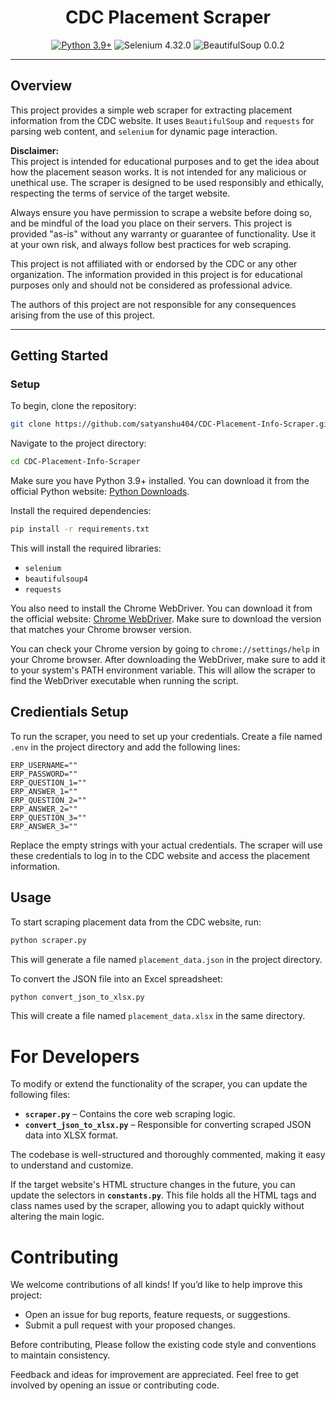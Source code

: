 <div align="center">

# CDC Placement Scraper

[![Python 3.9+](https://img.shields.io/badge/python-3.9+-blue.svg)](https://www.python.org/downloads/release/python-390/)
![Selenium 4.32.0](https://img.shields.io/badge/selenium-4.32.0-red)
![BeautifulSoup 0.0.2](https://img.shields.io/badge/beautifulsoup-0.0.2-green)

</div>

---

## Overview

This project provides a simple web scraper for extracting placement information from the CDC website. It uses `BeautifulSoup` and `requests` for parsing web content, and `selenium` for dynamic page interaction.

**Disclaimer:**  
This project is intended for educational purposes and to get the idea about how the placement season works.
It is not intended for any malicious or unethical use. The scraper is designed to be used responsibly and ethically, respecting the terms of service of the target website. 

Always ensure you have permission to scrape a website before doing so, and be mindful of the load you place on their servers. This project is provided "as-is" without any warranty or guarantee of functionality. Use it at your own risk, and always follow best practices for web scraping.


This project is not affiliated with or endorsed by the CDC or any other organization. The information provided in this project is for educational purposes only and should not be considered as professional advice. 

The authors of this project are not responsible for any consequences arising from the use of this project.

---

## Getting Started

### Setup

To begin, clone the repository:

```bash
git clone https://github.com/satyanshu404/CDC-Placement-Info-Scraper.git
```
Navigate to the project directory:
```bash
cd CDC-Placement-Info-Scraper
```

Make sure you have Python 3.9+ installed. You can download it from the official Python website: [Python Downloads](https://www.python.org/downloads/).


Install the required dependencies:
```bash
pip install -r requirements.txt
```

This will install the required libraries: 
- `selenium`
- `beautifulsoup4`
- `requests`

You also need to install the Chrome WebDriver. You can download it from the official website: [Chrome WebDriver](https://sites.google.com/chromium.org/driver/downloads). Make sure to download the version that matches your Chrome browser version.

You can check your Chrome version by going to `chrome://settings/help` in your Chrome browser.
After downloading the WebDriver, make sure to add it to your system's PATH environment variable. This will allow the scraper to find the WebDriver executable when running the script.

## Credientials Setup
To run the scraper, you need to set up your credentials. Create a file named `.env` in the project directory and add the following lines:

```env
ERP_USERNAME=""
ERP_PASSWORD=""
ERP_QUESTION_1=""
ERP_ANSWER_1=""
ERP_QUESTION_2=""
ERP_ANSWER_2=""
ERP_QUESTION_3=""
ERP_ANSWER_3=""
```
Replace the empty strings with your actual credentials. The scraper will use these credentials to log in to the CDC website and access the placement information.


## Usage
To start scraping placement data from the CDC website, run:
```bash
python scraper.py
```

This will generate a file named `placement_data.json` in the project directory.


To convert the JSON file into an Excel spreadsheet:
```bash
python convert_json_to_xlsx.py
```
This will create a file named `placement_data.xlsx` in the same directory.

# For Developers

To modify or extend the functionality of the scraper, you can update the following files:

- **`scraper.py`** – Contains the core web scraping logic.
- **`convert_json_to_xlsx.py`** – Responsible for converting scraped JSON data into XLSX format.

The codebase is well-structured and thoroughly commented, making it easy to understand and customize.

If the target website's HTML structure changes in the future, you can update the selectors in **`constants.py`**. This file holds all the HTML tags and class names used by the scraper, allowing you to adapt quickly without altering the main logic.


# Contributing

We welcome contributions of all kinds! If you’d like to help improve this project:

- Open an issue for bug reports, feature requests, or suggestions.
- Submit a pull request with your proposed changes.

Before contributing, Please follow the existing code style and conventions to maintain consistency.

Feedback and ideas for improvement are appreciated. Feel free to get involved by opening an issue or contributing code.







